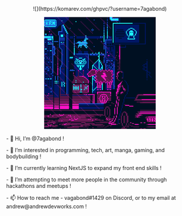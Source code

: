 <div align="center">![](https://komarev.com/ghpvc/?username=7agabond)</div>

<p align="center">
  <img src="./zbpfhnl6piw91.gif" width="300" />
</p>

<p>
  - 👋 Hi, I’m @7agabond !
</p>

<p>
  - 👀 I’m interested in programming, tech, art, manga, gaming, and bodybuilding !
</p>

<p>
  - 🌱 I’m currently learning NextJS to expand my front end skills !
</p>

<p>
  - 💞️ I’m attempting to meet more people in the community through hackathons and meetups !
</p>

<p>
  - 📫 How to reach me - vagabond#1429 on Discord, or to my email at andrew@andrewdevworks.com !
</p>

<!---
7agabond/7agabond is a ✨ special ✨ repository because its `README.md` (this file) appears on your GitHub profile.
You can click the Preview link to take a look at your changes.
--->
